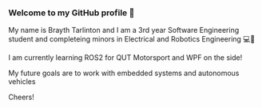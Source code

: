### Welcome to my GitHub profile :wave:

My name is Brayth Tarlinton and I am a 3rd year Software Engineering student and completeing minors in Electrical and Robotics Engineering :computer::electric_plug: <br/>

I am currently learning ROS2 for QUT Motorsport and WPF on the side! <br/>

My future goals are to work with embedded systems and autonomous vehicles <br/>

Cheers!
